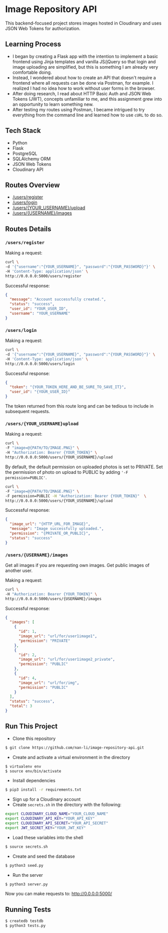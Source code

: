 # Image Repository API 
This backend-focused project stores images hosted in Cloudinary and uses JSON Web Tokens for authorization.

## Learning Process
- I began by creating a Flask app with the intention to implement a basic frontend using Jinja templates and vanilla JS/jQuery so that login and image uploading are simplified, but this is something I am already very comfortable doing.
- Instead, I wondered about how to create an API that doesn't require a frontend where all requests can be done via Postman, for example. I realized I had no idea how to work without user forms in the browser.
- After doing research, I read about HTTP Basic Auth and JSON Web Tokens (JWT), concepts unfamiliar to me, and this assignment grew into an opportunity to learn something new. 
- After testing my routes using Postman, I became intrigued to try everything from the command line and learned how to use `cURL` to do so.

## Tech Stack
- Python
- Flask
- PostgreSQL
- SQLAlchemy ORM
- JSON Web Tokens
- Cloudinary API

## Routes Overview
* [/users/register](#register)
* [/users/login](#login)
* [/users/{YOUR_USERNAME}/upload](#upload)
* [/users/{USERNAME}/images](#get_user_images)


## Routes Details

### <a name="register"/>`/users/register`

Making a request:

```sh
curl \
-d '{"username":"{YOUR_USERNAME}", "password":"{YOUR_PASSWORD}"}' \
-H 'Content-Type: application/json' \
http://0.0.0.0:5000/users/register
```

Successful response:

```json
{
  "message": "Account successfully created.", 
  "status": "success", 
  "user_id": "YOUR_USER_ID", 
  "username": "YOUR_USERNAME"
}
```

### <a name="login"/>`/users/login`

Making a request:

```sh
curl \
-d '{"username":"{YOUR_USERNAME}", "password":"{YOUR_PASSWORD}"}' \
-H 'Content-Type: application/json' \
http://0.0.0.0:5000/users/login
```

Successful response:

```json
{
  "token": "{YOUR_TOKEN_HERE_AND_BE_SURE_TO_SAVE_IT}", 
  "user_id": "{YOUR_USER_ID}"
} 
```

The token returned from this route long and can be tedious to include in subsequent requests.


### <a name="upload"/>`/users/{YOUR_USERNAME}upload`
Making a request:

```sh
curl \
-F "image=@{PATH/TO/IMAGE.PNG}" \
-H "Authorization: Bearer {YOUR_TOKEN}" \
http://0.0.0.0:5000/users/{YOUR_USERNAME}/upload
```

By default, the default permission on uploaded photos is set to PRIVATE. Set the permission of photo on upload to PUBLIC by adding `'-F permission=PUBLIC'`.

```sh
curl \
-F "image=@{PATH/TO/IMAGE.PNG}" \
-F permission=PUBLIC -H "Authorization: Bearer {YOUR_TOKEN}"  \
http://0.0.0.0:5000/users/{YOUR_USERNAME}/upload
```

Successful response:

```json
{
  "image_url": "{HTTP_URL_FOR_IMAGE}", 
  "message": "Image successfully uploaded.", 
  "permission": "{PRIVATE_OR_PUBLIC}", 
  "status": "success"
}
```

### <a name="get_user_images"/>`/users/{USERNAME}/images`
Get all images if you are requesting own images. Get public images of another user.

Making a request:

```sh
curl \
-H "Authorization: Bearer {YOUR_TOKEN}" \
http://0.0.0.0:5000/users/{USERNAME}/images
```

Successful response:

```json
{
  "images": [
    {
      "id": 1, 
      "image_url": "url/for/user1image1", 
      "permission": "PRIVATE"
    }, 
    {
      "id": 2, 
      "image_url": "url/for/user1image2_private", 
      "permission": "PUBLIC"
    }, 
    {
      "id": 4, 
      "image_url": "url/for/img", 
      "permission": "PUBLIC"
    }
  ], 
  "status": "success", 
  "total": 3
}
```

## Run This Project
- Clone this repository

```sh
$ git clone https://github.com/nan-li/image-repository-api.git
```

- Create and activate a virtual environment in the directory

```sh
$ virtualenv env  
$ source env/bin/activate
```

- Install dependencies

```sh
$ pip3 install -r requirements.txt
```

- Sign up for a Cloudinary account
- Create `secrets.sh` in the directory with the following:

```sh
export CLOUDINARY_CLOUD_NAME="YOUR_CLOUD_NAME"
export CLOUDINARY_API_KEY="YOUR_API_KEY"
export CLOUDINARY_API_SECRET="YOUR_API_SECRET"
export JWT_SECRET_KEY="YOUR_JWT_KEY"
```

- Load these variables into the shell
```sh
$ source secrets.sh
```

- Create and seed the database
```sh
$ python3 seed.py
```

- Run the server
```sh
$ python3 server.py
```

Now you can make requests to: http://0.0.0.0:5000/


## Running Tests
```sh
$ createdb testdb
$ python3 tests.py
```
